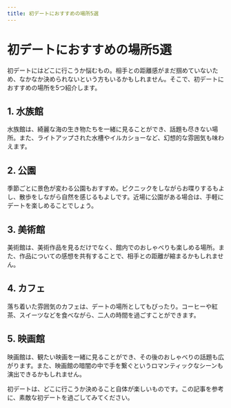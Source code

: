 ```yaml
---
title: 初デートにおすすめの場所5選
---
```


# 初デートにおすすめの場所5選

初デートにはどこに行こうか悩むもの。相手との距離感がまだ掴めていないため、なかなか決められないという方もいるかもしれません。そこで、初デートにおすすめの場所を5つ紹介します。

## 1. 水族館

水族館は、綺麗な海の生き物たちを一緒に見ることができ、話題も尽きない場所。また、ライトアップされた水槽やイルカショーなど、幻想的な雰囲気も味わえます。

## 2. 公園

季節ごとに景色が変わる公園もおすすめ。ピクニックをしながらお喋りするもよし、散歩をしながら自然を感じるもよしです。近場に公園がある場合は、手軽にデートを楽しめることでしょう。

## 3. 美術館

美術館は、美術作品を見るだけでなく、館内でのおしゃべりも楽しめる場所。また、作品についての感想を共有することで、相手との距離が縮まるかもしれません。

## 4. カフェ

落ち着いた雰囲気のカフェは、デートの場所としてもぴったり。コーヒーや紅茶、スイーツなどを食べながら、二人の時間を過ごすことができます。

## 5. 映画館

映画館は、観たい映画を一緒に見ることができ、その後のおしゃべりの話題も広がります。また、映画館の暗闇の中で手を繋ぐというロマンティックなシーンも演出できるかもしれません。

初デートは、どこに行こうか決めること自体が楽しいものです。この記事を参考に、素敵な初デートを過ごしてみてください。
